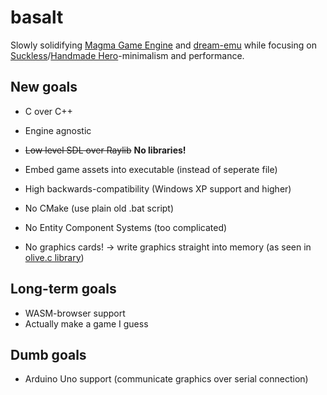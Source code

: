 # basalt

Slowly solidifying [Magma Game Engine](https://github.com/bramtechs/RaylibMagmaEngine) and [dream-emu](https://github.com/bramtechs/dream-emu) while focusing on [Suckless](suckless.org)/[Handmade Hero](https://handmadehero.org/)-minimalism and performance.

## New goals
- C over C++
- Engine agnostic
- ~~Low level SDL over Raylib~~ **No libraries!**
- Embed game assets into executable (instead of seperate file)
- High backwards-compatibility (Windows XP support and higher)

- No CMake (use plain old .bat script)
- No Entity Component Systems (too complicated)
- No graphics cards! -> write graphics straight into memory (as seen in [olive.c library](https://github.com/tsoding/olive.c))

## Long-term goals
- WASM-browser support
- Actually make a game I guess

## Dumb goals
- Arduino Uno support (communicate graphics over serial connection)

